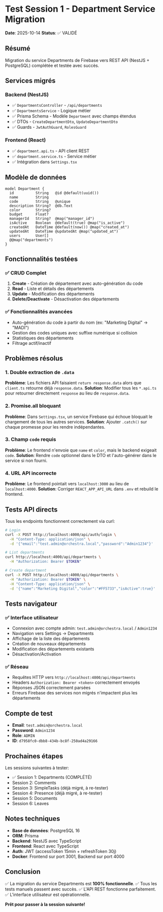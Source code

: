 # Test Session 1 - Department Service Migration

**Date**: 2025-10-14
**Status**: ✅ VALIDÉ

## Résumé

Migration du service Departments de Firebase vers REST API (NestJS + PostgreSQL) complétée et testée avec succès.

## Services migrés

### Backend (NestJS)
- ✅ `DepartmentsController` - `/api/departments`
- ✅ `DepartmentsService` - Logique métier
- ✅ Prisma Schema - Modèle `Department` avec champs étendus
- ✅ DTOs - `CreateDepartmentDto`, `UpdateDepartmentDto`
- ✅ Guards - `JwtAuthGuard`, `RolesGuard`

### Frontend (React)
- ✅ `department.api.ts` - API client REST
- ✅ `department.service.ts` - Service métier
- ✅ Intégration dans `Settings.tsx`

## Modèle de données

```prisma
model Department {
  id          String   @id @default(uuid())
  name        String
  code        String   @unique
  description String?  @db.Text
  color       String?
  budget      Float?
  managerId   String?  @map("manager_id")
  isActive    Boolean  @default(true) @map("is_active")
  createdAt   DateTime @default(now()) @map("created_at")
  updatedAt   DateTime @updatedAt @map("updated_at")
  users       User[]
  @@map("departments")
}
```

## Fonctionnalités testées

### ✅ CRUD Complet
1. **Create** - Création de département avec auto-génération du code
2. **Read** - Liste et détails des départements
3. **Update** - Modification des départements
4. **Delete/Deactivate** - Désactivation des départements

### ✅ Fonctionnalités avancées
- Auto-génération du code à partir du nom (ex: "Marketing Digital" → "MADI")
- Gestion des codes uniques avec suffixe numérique si collision
- Statistiques des départements
- Filtrage actif/inactif

## Problèmes résolus

### 1. Double extraction de `.data`
**Problème**: Les fichiers API faisaient `return response.data` alors que `client.ts` retourne déjà `response.data`.
**Solution**: Modifier tous les `*.api.ts` pour retourner directement `response` au lieu de `response.data`.

### 2. Promise.all bloquant
**Problème**: Dans `Settings.tsx`, un service Firebase qui échoue bloquait le chargement de tous les autres services.
**Solution**: Ajouter `.catch()` sur chaque promesse pour les rendre indépendantes.

### 3. Champ `code` requis
**Problème**: Le frontend n'envoie que `name` et `color`, mais le backend exigeait `code`.
**Solution**: Rendre `code` optionnel dans le DTO et l'auto-générer dans le service si non fourni.

### 4. URL API incorrecte
**Problème**: Le frontend pointait vers `localhost:3000` au lieu de `localhost:4000`.
**Solution**: Corriger `REACT_APP_API_URL` dans `.env` et rebuild le frontend.

## Tests API directs

Tous les endpoints fonctionnent correctement via curl:

```bash
# Login
curl -X POST http://localhost:4000/api/auth/login \
  -H "Content-Type: application/json" \
  -d '{"email":"test.admin@orchestra.local","password":"Admin1234"}'

# List departments
curl http://localhost:4000/api/departments \
  -H "Authorization: Bearer $TOKEN"

# Create department
curl -X POST http://localhost:4000/api/departments \
  -H "Authorization: Bearer $TOKEN" \
  -H "Content-Type: application/json" \
  -d '{"name":"Marketing Digital","color":"#FF5733","isActive":true}'
```

## Tests navigateur

### ✅ Interface utilisateur
- Connexion avec compte admin: `test.admin@orchestra.local` / `Admin1234`
- Navigation vers Settings → Departments
- Affichage de la liste des départements
- Création de nouveaux départements
- Modification des départements existants
- Désactivation/Activation

### ✅ Réseau
- Requêtes HTTP vers `http://localhost:4000/api/departments`
- Headers `Authorization: Bearer <token>` correctement envoyés
- Réponses JSON correctement parsées
- Erreurs Firebase des services non migrés n'impactent plus les départements

## Compte de test

- **Email**: `test.admin@orchestra.local`
- **Password**: `Admin1234`
- **Role**: `ADMIN`
- **ID**: `d7958fc0-dbb8-434b-bc8f-250ad4a29166`

## Prochaines étapes

Les sessions suivantes à tester:
- ✅ Session 1: Departments (COMPLÉTÉ)
- Session 2: Comments
- Session 3: SimpleTasks (déjà migré, à re-tester)
- Session 4: Presence (déjà migré, à re-tester)
- Session 5: Documents
- Session 6: Leaves

## Notes techniques

- **Base de données**: PostgreSQL 16
- **ORM**: Prisma
- **Backend**: NestJS avec TypeScript
- **Frontend**: React avec TypeScript
- **Auth**: JWT (accessToken 15min + refreshToken 30j)
- **Docker**: Frontend sur port 3001, Backend sur port 4000

## Conclusion

✅ La migration du service Departments est **100% fonctionnelle**.
✅ Tous les tests manuels passent avec succès.
✅ L'API REST fonctionne parfaitement.
✅ L'interface utilisateur est opérationnelle.

**Prêt pour passer à la session suivante!**
